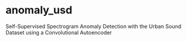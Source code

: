 # anomaly_usd
Self-Supervised Spectrogram Anomaly Detection with the Urban Sound Dataset using a Convolutional Autoencoder
